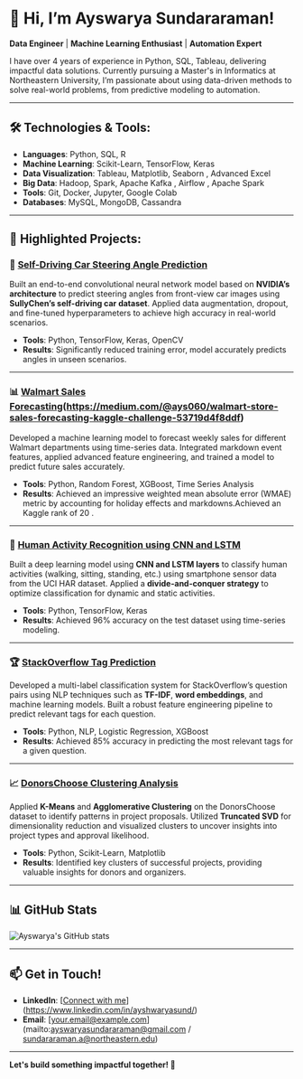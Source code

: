 

# 👋 Hi, I’m **Ayswarya Sundararaman**! 

**Data Engineer** | **Machine Learning Enthusiast** | **Automation Expert**

I have over 4 years of experience in Python, SQL, Tableau, delivering impactful data solutions. Currently pursuing a Master's in Informatics at Northeastern University, I’m passionate about using data-driven methods to solve real-world problems, from predictive modeling to automation.

---

## 🛠️ **Technologies & Tools:**

- **Languages**: Python, SQL, R
- **Machine Learning**: Scikit-Learn, TensorFlow, Keras
- **Data Visualization**: Tableau, Matplotlib, Seaborn , Advanced Excel
- **Big Data**: Hadoop, Spark, Apache Kafka , Airflow , Apache Spark
- **Tools**: Git, Docker, Jupyter, Google Colab
- **Databases**: MySQL, MongoDB, Cassandra

---

## 🌟 **Highlighted Projects:**

### 🚗 [**Self-Driving Car Steering Angle Prediction**](https://github.com/your-username/self-driving-car-prediction)
Built an end-to-end convolutional neural network model based on **NVIDIA’s architecture** to predict steering angles from front-view car images using **SullyChen’s self-driving car dataset**. Applied data augmentation, dropout, and fine-tuned hyperparameters to achieve high accuracy in real-world scenarios.

- **Tools**: Python, TensorFlow, Keras, OpenCV
- **Results**: Significantly reduced training error, model accurately predicts angles in unseen scenarios.
  
---

### 📊 [**Walmart Sales Forecasting**](https://github.com/your-username/walmart-sales-forecasting)(https://medium.com/@ays060/walmart-store-sales-forecasting-kaggle-challenge-53719d4f8ddf)
Developed a machine learning model to forecast weekly sales for different Walmart departments using time-series data. Integrated markdown event features, applied advanced feature engineering, and trained a model to predict future sales accurately.

- **Tools**: Python, Random Forest, XGBoost, Time Series Analysis
- **Results**: Achieved an impressive weighted mean absolute error (WMAE) metric by accounting for holiday effects and markdowns.Achieved an Kaggle rank of 20 .

---

### 🧠 [**Human Activity Recognition using CNN and LSTM**](https://github.com/your-username/human-activity-recognition)
Built a deep learning model using **CNN and LSTM layers** to classify human activities (walking, sitting, standing, etc.) using smartphone sensor data from the UCI HAR dataset. Applied a **divide-and-conquer strategy** to optimize classification for dynamic and static activities.

- **Tools**: Python, TensorFlow, Keras
- **Results**: Achieved 96% accuracy on the test dataset using time-series modeling.

---

### 🏆 [**StackOverflow Tag Prediction**](https://github.com/your-username/stackoverflow-tag-prediction)
Developed a multi-label classification system for StackOverflow’s question pairs using NLP techniques such as **TF-IDF**, **word embeddings**, and machine learning models. Built a robust feature engineering pipeline to predict relevant tags for each question.

- **Tools**: Python, NLP, Logistic Regression, XGBoost
- **Results**: Achieved 85% accuracy in predicting the most relevant tags for a given question.

---

### 📈 [**DonorsChoose Clustering Analysis**](https://github.com/your-username/donorschoose-clustering)
Applied **K-Means** and **Agglomerative Clustering** on the DonorsChoose dataset to identify patterns in project proposals. Utilized **Truncated SVD** for dimensionality reduction and visualized clusters to uncover insights into project types and approval likelihood.

- **Tools**: Python, Scikit-Learn, Matplotlib
- **Results**: Identified key clusters of successful projects, providing valuable insights for donors and organizers.

---

## 📊 **GitHub Stats**

![Ayswarya's GitHub stats](https://github-readme-stats.vercel.app/api?username=ayswarya-sundararaman&show_icons=true&theme=radical)

---

## 📫 **Get in Touch!**

- **LinkedIn**: [[Connect with me](https://www.linkedin.com/in/your-profile)](https://www.linkedin.com/in/ayshwaryasund/)
- **Email**: [your.email@example.com](mailto:ayswaryasundararaman@gmail.com / sundararaman.a@northeastern.edu)

---

**Let's build something impactful together! 🚀**

